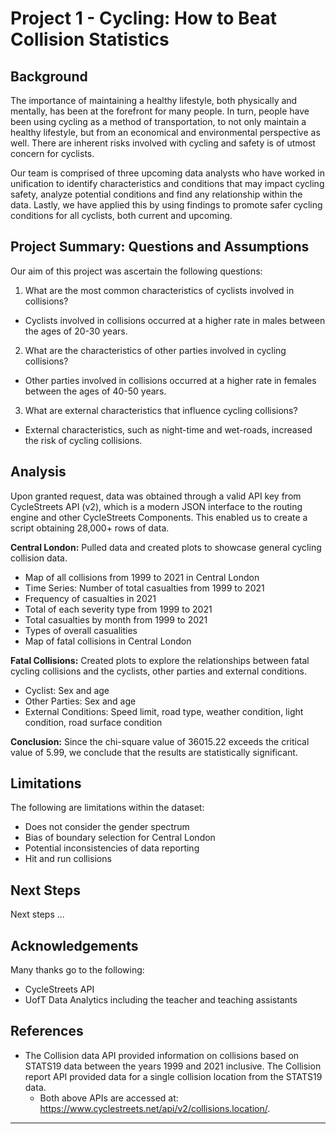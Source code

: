 # Project 1 - Cycling: How to Beat Collision Statistics



## Background


The importance of maintaining a healthy lifestyle, both physically and mentally, has been at the forefront for many people. In turn, people have been using cycling as a method of transportation, to not only maintain a healthy lifestyle, but from an economical and environmental perspective as well. There are inherent risks involved with cycling and safety is of utmost concern for cyclists. 


Our team is comprised of three upcoming data analysts who have worked in unification to identify characteristics and conditions that may impact cycling safety, analyze potential conditions and find any relationship within the data. Lastly, we have applied this by using findings to promote safer cycling conditions for all cyclists, both current and upcoming. 



## Project Summary: Questions and Assumptions


Our aim of this project was ascertain the following questions:
1. What are the most common characteristics of cyclists involved in collisions?
* Cyclists involved in collisions occurred at a higher rate in males between the ages of 20-30 years.

2. What are the characteristics of other parties involved in cycling collisions?
* Other parties involved in collisions occurred at a higher rate in females between the ages of 40-50 years. 

3. What are external characteristics that influence cycling collisions?
* External characteristics, such as night-time and wet-roads, increased the risk of cycling collisions. 



## Analysis


Upon granted request, data was obtained through a valid API key from CycleStreets API (v2), which is a modern JSON interface to the routing engine and other CycleStreets Components. This enabled us to create a script obtaining 28,000+ rows of data. 

**Central London:** Pulled data and created plots to showcase general cycling collision data. 
* Map of all collisions from 1999 to 2021 in Central London
* Time Series: Number of total casualties from 1999 to 2021
* Frequency of casualties in 2021
* Total of each severity type from 1999 to 2021
* Total casualties by month from 1999 to 2021
* Types of overall casualities
* Map of fatal collisions in Central London


**Fatal Collisions:** Created plots to explore the relationships between fatal cycling collisions and the cyclists, other parties and external conditions.
* Cyclist: Sex and age
* Other Parties: Sex and age 
* External Conditions: Speed limit, road type, weather condition, light condition, road surface condition


**Conclusion:** Since the chi-square value of 36015.22 exceeds the critical value of 5.99, we conclude that the results are statistically significant. 



## Limitations


The following are limitations within the dataset:
* Does not consider the gender spectrum
* Bias of boundary selection for Central London
* Potential inconsistencies of data reporting
* Hit and run collisions



## Next Steps


Next steps ...



## Acknowledgements


Many thanks go to the following:
* CycleStreets API
* UofT Data Analytics including the teacher and teaching assistants 



## References 


* The Collision data API provided information on collisions based on STATS19 data between the years 1999 and 2021 inclusive. The Collision report API provided data for a single collision location from the STATS19 data.
    * Both above APIs are accessed at: https://www.cyclestreets.net/api/v2/collisions.location/. 


- - -
